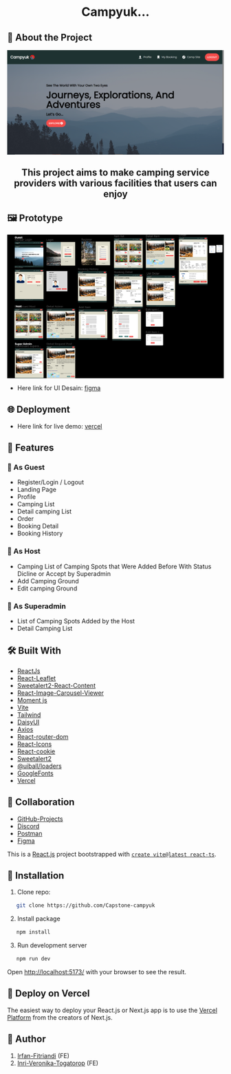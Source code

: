 <h1 align="center">Campyuk...</h1>

## 📑 About the Project

<img align="center" src="https://github.com/Capstone-campyuk/campyuk-FE/blob/main/src/assets/Landing-page.png" alt="Logo" />

<h2 align="center">This project aims to make camping service providers with various facilities that users can enjoy</h2>

## 🖼 Prototype

<img align="center" src="https://github.com/Capstone-campyuk/campyuk-FE/blob/main/src/assets/figma.png" alt="Logo" />

- Here link for UI Desain: [figma](https://www.figma.com/file/VqS85wx4c8tZtH5RvWuaxh/Camping-Projek?node-id=10%3A347&t=sJKrZmPPZHBDamIx-1)

## 🌐 Deployment

- Here link for live demo: [vercel](https://campyuk.vercel.app/)

## 🔮 Features

### 🌟 As Guest

- Register/Login / Logout
- Landing Page
- Profile
- Camping List
- Detail camping List
- Order
- Booking Detail
- Booking History

### 🌟 As Host

- Camping List of Camping Spots that Were Added Before With Status Dicline or Accept by Superadmin
- Add Camping Ground
- Edit camping Ground

### 🌟 As Superadmin

- List of Camping Spots Added by the Host
- Detail Camping List

## 🛠️ Built With

- [ReactJs](https://reactjs.org/)
- [React-Leaflet](https://react-leaflet.js.org/)
- [Sweetalert2-React-Content](https://www.npmjs.com/package/sweetalert2-react-content)
- [React-Image-Carousel-Viewer](https://www.npmjs.com/package/react-image-carousel-viewer)
- [Moment js](https://momentjs.com/)
- [Vite](https://vitejs.dev/)
- [Tailwind](https://tailwindcss.com/)
- [DaisyUI](https://daisyui.com/)
- [Axios](https://axios-http.com/)
- [React-router-dom](https://reactrouter.com/)
- [React-Icons](https://react-icons.github.io/)
- [React-cookie](https://www.npmjs.com/package/react-cookie)
- [Sweetalert2](https://sweetalert2.github.io/)
- [@uiball/loaders](https://www.npmjs.com/package/@uiball/loaders)
- [GoogleFonts](https://fonts.google.com/)
- [Vercel](https://vercel.com/)

## 🤝 Collaboration

- [GitHub-Projects](https://github.com/orgs/Capstone-campyuk/projects)
- [Discord](https://discord.com/)
- [Postman](https://www.postman.com/)
- [Figma](figma.com)

This is a [React.js](https://reactjs.org/) project bootstrapped with [`create vite@latest react-ts`](https://vitejs.dev/).

## 🧰 Installation

1. Clone repo:

```sh
   git clone https://github.com/Capstone-campyuk
```

2. Install package

```sh
   npm install
```

3. Run development server

```sh
   npm run dev
```

Open [http://localhost:5173/](http://localhost:5173/) with your browser to see the result.

## 🚀 Deploy on Vercel

The easiest way to deploy your React.js or Next.js app is to use the [Vercel Platform](https://vercel.com/new?utm_medium=default-template&filter=next.js&utm_source=create-next-app&utm_campaign=create-next-app-readme) from the creators of Next.js.

## 🤖 Author

1. [Irfan-Fitriandi](https://github.com/irfanfitriandi) (FE)
2. [Inri-Veronika-Togatorop](https://github.com/Inri692) (FE)
